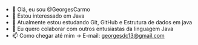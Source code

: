- 👋 Olá, eu sou @GeorgesCarmo
- 👀 Estou interessado em Java
- 🌱 Atualmente estou estudando Git, GitHub e Estrutura de dados em java
- 💞️ Eu quero colaborar com outros entusiastas da linguagem Java
- 📫 Como chegar até mim -> E-mail: georgesdc13@gmail.com

<!---
GeorgesCarmo/GeorgesCarmo is a ✨ special ✨ repository because its `README.md` (this file) appears on your GitHub profile.
You can click the Preview link to take a look at your changes.
--->
